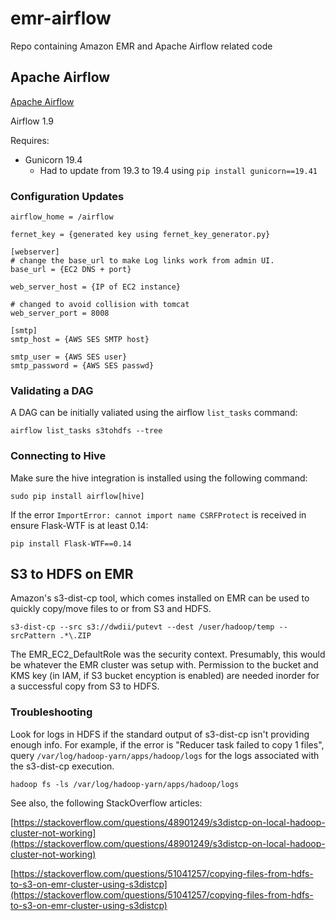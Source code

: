 # emr-airflow

Repo containing Amazon EMR and Apache Airflow related code

## Apache Airflow

[Apache Airflow](https://airflow.apache.org)

Airflow 1.9

Requires:

* Gunicorn 19.4
  * Had to update from 19.3 to 19.4 using `pip install gunicorn==19.41`

### Configuration Updates

```{ini}
airflow_home = /airflow

fernet_key = {generated key using fernet_key_generator.py}

[webserver]
# change the base_url to make Log links work from admin UI.
base_url = {EC2 DNS + port}

web_server_host = {IP of EC2 instance}

# changed to avoid collision with tomcat
web_server_port = 8008 

[smtp]
smtp_host = {AWS SES SMTP host}

smtp_user = {AWS SES user}
smtp_password = {AWS SES passwd}
```

### Validating a DAG

A DAG can be initially valiated using the airflow `list_tasks` command:

```{bash}
airflow list_tasks s3tohdfs --tree
```

### Connecting to Hive

Make sure the hive integration is installed using the following command:

```{bash}
sudo pip install airflow[hive]
```

If the error `ImportError: cannot import name CSRFProtect` is received in ensure Flask-WTF is at least 0.14:

```{bash}
pip install Flask-WTF==0.14
```

## S3 to HDFS on EMR

Amazon's s3-dist-cp tool, which comes installed on EMR can be used to quickly copy/move files to or from S3 and HDFS.

```{bash}
s3-dist-cp --src s3://dwdii/putevt --dest /user/hadoop/temp --srcPattern .*\.ZIP
```

 The EMR_EC2_DefaultRole was the security context. Presumably, this would be whatever the EMR cluster was setup with. Permission to the bucket and KMS key (in IAM, if S3 bucket encyption is enabled) are needed inorder for a successful copy from S3 to HDFS.

### Troubleshooting

 Look for logs in HDFS if the standard output of s3-dist-cp isn't providing enough info. For example, if the error is "Reducer task failed to copy 1 files", query `/var/log/hadoop-yarn/apps/hadoop/logs` for the logs associated with the s3-dist-cp execution.

 ```{bash}
 hadoop fs -ls /var/log/hadoop-yarn/apps/hadoop/logs
 ```

 See also, the following StackOverflow articles:

 [https://stackoverflow.com/questions/48901249/s3distcp-on-local-hadoop-cluster-not-working](https://stackoverflow.com/questions/48901249/s3distcp-on-local-hadoop-cluster-not-working)

 [https://stackoverflow.com/questions/51041257/copying-files-from-hdfs-to-s3-on-emr-cluster-using-s3distcp](https://stackoverflow.com/questions/51041257/copying-files-from-hdfs-to-s3-on-emr-cluster-using-s3distcp)
